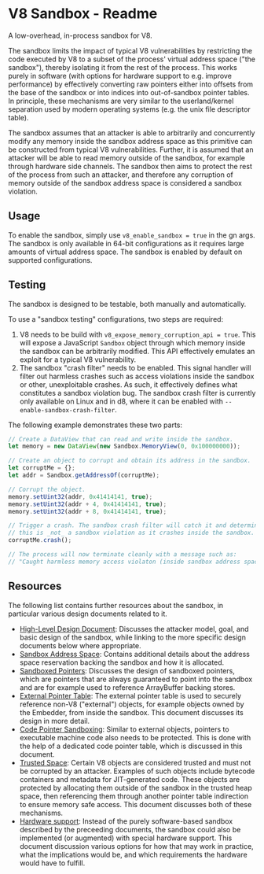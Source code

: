 # V8 Sandbox - Readme

A low-overhead, in-process sandbox for V8.

The sandbox limits the impact of typical V8 vulnerabilities by restricting the
code executed by V8 to a subset of the process' virtual address space ("the
sandbox"), thereby isolating it from the rest of the process. This works
purely in software (with options for hardware support to e.g. improve
performance) by effectively converting raw pointers either into offsets from
the base of the sandbox or into indices into out-of-sandbox pointer tables. In
principle, these mechanisms are very similar to the userland/kernel separation
used by modern operating systems (e.g. the unix file descriptor table).

The sandbox assumes that an attacker is able to arbitrarily and concurrently
modify any memory inside the sandbox address space as this primitive can be
constructed from typical V8 vulnerabilities. Further, it is assumed that an
attacker will be able to read memory outside of the sandbox, for example
through hardware side channels. The sandbox then aims to protect the rest of
the process from such an attacker, and therefore any corruption of memory
outside of the sandbox address space is considered a sandbox violation.

## Usage

To enable the sandbox, simply use `v8_enable_sandbox = true` in the gn args.
The sandbox is only available in 64-bit configurations as it requires large
amounts of virtual address space. The sandbox is enabled by default on
supported configurations.

## Testing

The sandbox is designed to be testable, both manually and automatically.

To use a "sandbox testing" configurations, two steps are required:

1. V8 needs to be build with `v8_expose_memory_corruption_api = true`. This
   will expose a JavaScript `Sandbox` object through which memory inside the
   sandbox can be arbitrarily modified. This API effectively emulates an
   exploit for a typical V8 vulnerability.
2. The sandbox "crash filter" needs to be enabled. This signal handler will
   filter out harmless crashes such as access violations inside the sandbox or
   other, unexploitable crashes. As such, it effectively defines what
   constitutes a sandbox violation bug. The sandbox crash filter is currently
   only available on Linux and in d8, where it can be enabled with
   `--enable-sandbox-crash-filter`.

The following example demonstrates these two parts:

```JavaScript
// Create a DataView that can read and write inside the sandbox.
let memory = new DataView(new Sandbox.MemoryView(0, 0x100000000));

// Create an object to corrupt and obtain its address in the sandbox.
let corruptMe = {};
let addr = Sandbox.getAddressOf(corruptMe);

// Corrupt the object.
memory.setUint32(addr, 0x41414141, true);
memory.setUint32(addr + 4, 0x41414141, true);
memory.setUint32(addr + 8, 0x41414141, true);

// Trigger a crash. The sandbox crash filter will catch it and determine that
// this is _not_ a sandbox violation as it crashes inside the sandbox.
corruptMe.crash();

// The process will now terminate cleanly with a message such as:
// "Caught harmless memory access violaton (inside sandbox address space). Exiting process..."
```

## Resources

The following list contains further resources about the sandbox, in particular
various design documents related to it.

* [High-Level Design Document](https://docs.google.com/document/d/1FM4fQmIhEqPG8uGp5o9A-mnPB5BOeScZYpkHjo0KKA8/edit?usp=sharing):
  Discusses the attacker model, goal, and basic design of the sandbox, while
  linking to the more specific design documents below where appropriate.
* [Sandbox Address Space](https://docs.google.com/document/d/1PM4Zqmlt8ac5O8UNQfY7fOsem-6MhbsB-vjFI-9XK6w/edit?usp=sharing):
  Contains additional details about the address space reservation backing the
  sandbox and how it is allocated.
* [Sandboxed Pointers](https://docs.google.com/document/d/1HSap8-J3HcrZvT7-5NsbYWcjfc0BVoops5TDHZNsnko/edit?usp=sharing):
  Discusses the design of sandboxed pointers, which are pointers that are
  always guaranteed to point into the sandbox and are for example used to
  reference ArrayBuffer backing stores.
* [External Pointer Table](https://docs.google.com/document/d/1V3sxltuFjjhp_6grGHgfqZNK57qfzGzme0QTk0IXDHk/edit?usp=sharing):
  The external pointer table is used to securely reference non-V8 ("external")
  objects, for example objects owned by the Embedder, from inside the sandbox.
  This document discusses its design in more detail.
* [Code Pointer Sandboxing](https://docs.google.com/document/d/1CPs5PutbnmI-c5g7e_Td9CNGh5BvpLleKCqUnqmD82k/edit?usp=sharing):
  Similar to external objects, pointers to executable machine code also needs
  to be protected. This is done with the help of a dedicated code pointer
  table, which is discussed in this document.
* [Trusted Space](https://docs.google.com/document/d/1IrvzL4uX_Zv0k2Iakdp_q_z33bj-qlYF5IesGpXW0fM/edit?usp=sharing):
  Certain V8 objects are considered trusted and must not be corrupted by an
  attacker. Examples of such objects include bytecode containers and metadata
  for JIT-generated code. These objects are protected by allocating them
  outside of the sandbox in the trusted heap space, then referencing them
  through another pointer table indirection to ensure memory safe access. This
  document discusses both of these mechanisms.
* [Hardware support](https://docs.google.com/document/d/12MsaG6BYRB-jQWNkZiuM3bY8X2B2cAsCMLLdgErvK4c/edit?usp=sharing):
  Instead of the purely software-based sandbox described by the preceeding
  documents, the sandbox could also be implemented (or augmented) with special
  hardware support. This document discussion various options for how that may
  work in practice, what the implications would be, and which requirements the
  hardware would have to fulfill.
